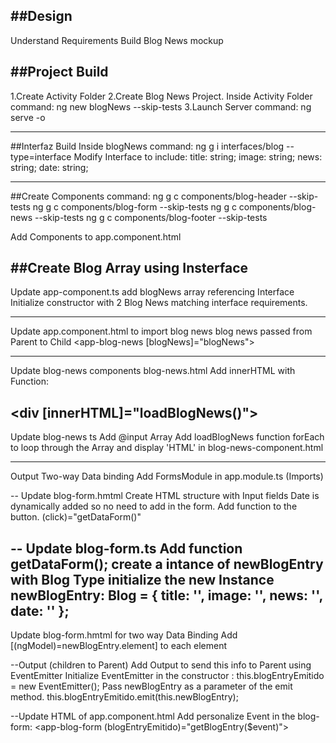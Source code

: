 ## ##Design

Understand Requirements
Build Blog News mockup

## ##Project Build

1.Create Activity Folder
2.Create Blog News Project.
Inside Activity Folder
command: ng new blogNews --skip-tests
3.Launch Server
command: ng serve -o

---

##Interfaz Build
Inside blogNews
command: ng g i interfaces/blog --type=interface
Modify Interface to include:
title: string;
image: string;
news: string;
date: string;

---

##Create Components
command:
ng g c components/blog-header --skip-tests
ng g c components/blog-form --skip-tests
ng g c components/blog-news --skip-tests
ng g c components/blog-footer --skip-tests

Add Components to app.component.html

## ##Create Blog Array using Insterface

Update app-component.ts
add blogNews array referencing Interface
Initialize constructor with 2
Blog News matching interface requirements.

---

Update app.component.html to import blog news
blog news passed from Parent to Child
<app-blog-news [blogNews]="blogNews"></app-blog-news>

---

Update blog-news components
blog-news.html
Add innerHTML with Function:

## <div [innerHTML]="loadBlogNews()"></div>

Update blog-news ts
Add @input Array
Add loadBlogNews function
forEach to loop through the Array and display 'HTML' in blog-news-component.html

---

Output
Two-way Data binding
Add FormsModule in app.module.ts (Imports)

--
Update blog-form.hmtml
Create HTML structure with Input fields
Date is dynamically added so no need to add in the form.
Add function to the button. (click)="getDataForm()"

--
Update blog-form.ts
Add function getDataForm();
create a intance of newBlogEntry with Blog Type
initialize the new Instance
newBlogEntry: Blog = { title: '', image: '', news: '', date: '' };
--
Update blog-form.hmtml for two way Data Binding
Add [(ngModel)=newBlogEntry.element] to each element

--Output (children to Parent)
Add Output to send this info to Parent using EventEmitter<Blog>
Initialize EventEmitter in the constructor : this.blogEntryEmitido = new EventEmitter();
Pass newBlogEntry as a parameter of the emit method. this.blogEntryEmitido.emit(this.newBlogEntry);

--Update HTML of app.component.html
Add personalize Event in the blog-form:
<app-blog-form (blogEntryEmitido)="getBlogEntry($event)"></app-blog-form>
